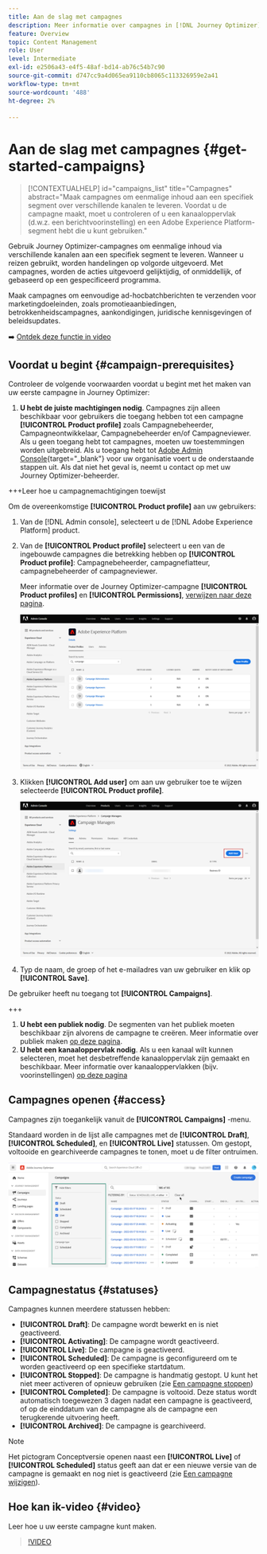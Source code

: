 ```yaml
---
title: Aan de slag met campagnes
description: Meer informatie over campagnes in [!DNL Journey Optimizer]
feature: Overview
topic: Content Management
role: User
level: Intermediate
exl-id: e2506a43-e4f5-48af-bd14-ab76c54b7c90
source-git-commit: d747cc9a4d065ea9110cb8065c113326959e2a41
workflow-type: tm+mt
source-wordcount: '488'
ht-degree: 2%

---
```


# Aan de slag met campagnes {#get-started-campaigns}

>[!CONTEXTUALHELP]
>id="campaigns_list"
>title="Campagnes"
>abstract="Maak campagnes om eenmalige inhoud aan een specifiek segment over verschillende kanalen te leveren. Voordat u de campagne maakt, moet u controleren of u een kanaaloppervlak (d.w.z. een berichtvoorinstelling) en een Adobe Experience Platform-segment hebt die u kunt gebruiken."

Gebruik Journey Optimizer-campagnes om eenmalige inhoud via verschillende kanalen aan een specifiek segment te leveren. Wanneer u reizen gebruikt, worden handelingen op volgorde uitgevoerd. Met campagnes, worden de acties uitgevoerd gelijktijdig, of onmiddellijk, of gebaseerd op een gespecificeerd programma.

Maak campagnes om eenvoudige ad-hocbatchberichten te verzenden voor marketingdoeleinden, zoals promotieaanbiedingen, betrokkenheidscampagnes, aankondigingen, juridische kennisgevingen of beleidsupdates.

➡️ [Ontdek deze functie in video](#video)

<!--You can create two types of campaigns:

* **Scheduled campaigns** allow for simple ad-hoc batch communications for marketing use cases like promotional offers, engagement campaigns, announcements, legal notices, or policy updates.
* **API Triggered Campaigns** allow for simple transactional/operational messages with REST APIs (password reset, card abandonment, etc.), where the need may involve personalization using profile attributes and contextual data from payload.-->

## Voordat u begint {#campaign-prerequisites}

Controleer de volgende voorwaarden voordat u begint met het maken van uw eerste campagne in Journey Optimizer:

1. **U hebt de juiste machtigingen nodig**. Campagnes zijn alleen beschikbaar voor gebruikers die toegang hebben tot een campagne **[!UICONTROL Product profile]** zoals Campagnebeheerder, Campagneontwikkelaar, Campagnebeheerder en/of Campagneviewer. Als u geen toegang hebt tot campagnes, moeten uw toestemmingen worden uitgebreid. Als u toegang hebt tot [Adobe Admin Console](https://adminconsole.adobe.com/){target=&quot;_blank&quot;} voor uw organisatie voert u de onderstaande stappen uit. Als dat niet het geval is, neemt u contact op met uw Journey Optimizer-beheerder.

+++Leer hoe u campagnemachtigingen toewijst

Om de overeenkomstige **[!UICONTROL Product profile]** aan uw gebruikers:

1. Van de [!DNL Admin console], selecteert u de [!DNL Adobe Experience Platform] product.

1. Van de **[!UICONTROL Product profile]** selecteert u een van de ingebouwde campagnes die betrekking hebben op **[!UICONTROL Product profile]**: Campagnebeheerder, campagnefiatteur, campagnebeheerder of campagneviewer.

   Meer informatie over de Journey Optimizer-campagne **[!UICONTROL Product profiles]** en **[!UICONTROL Permissions]**, [verwijzen naar deze pagina](../administration/ootb-product-profiles.md).

   ![](assets/do-not-localize/admin_1.png)

1. Klikken **[!UICONTROL Add user]** om aan uw gebruiker toe te wijzen selecteerde **[!UICONTROL Product profile]**.

   ![](assets/do-not-localize/admin_2.png)

1. Typ de naam, de groep of het e-mailadres van uw gebruiker en klik op **[!UICONTROL Save]**.

De gebruiker heeft nu toegang tot **[!UICONTROL Campaigns]**.

+++

1. **U hebt een publiek nodig**. De segmenten van het publiek moeten beschikbaar zijn alvorens de campagne te creëren. Meer informatie over publiek maken [op deze pagina](../segment/about-segments.md).
1. **U hebt een kanaaloppervlak nodig**. Als u een kanaal wilt kunnen selecteren, moet het desbetreffende kanaaloppervlak zijn gemaakt en beschikbaar. Meer informatie over kanaaloppervlakken (bijv. voorinstellingen) [op deze pagina](../configuration/channel-surfaces.md)

## Campagnes openen {#access}

Campagnes zijn toegankelijk vanuit de **[!UICONTROL Campaigns]** -menu.

Standaard worden in de lijst alle campagnes met de **[!UICONTROL Draft]**, **[!UICONTROL Scheduled]**, en **[!UICONTROL Live]** statussen. Om gestopt, voltooide en gearchiveerde campagnes te tonen, moet u de filter ontruimen.

![](assets/create-campaign-list.png)

## Campagnestatus {#statuses}

Campagnes kunnen meerdere statussen hebben:

* **[!UICONTROL Draft]**: De campagne wordt bewerkt en is niet geactiveerd.
* **[!UICONTROL Activating]**: De campagne wordt geactiveerd.
* **[!UICONTROL Live]**: De campagne is geactiveerd.
* **[!UICONTROL Scheduled]**: De campagne is geconfigureerd om te worden geactiveerd op een specifieke startdatum.
* **[!UICONTROL Stopped]**: De campagne is handmatig gestopt. U kunt het niet meer activeren of opnieuw gebruiken (zie [Een campagne stoppen](modify-stop-campaign.md#stop))
* **[!UICONTROL Completed]**: De campagne is voltooid. Deze status wordt automatisch toegewezen 3 dagen nadat een campagne is geactiveerd, of op de einddatum van de campagne als de campagne een terugkerende uitvoering heeft.
* **[!UICONTROL Archived]**: De campagne is gearchiveerd.

>[!NOTE]
>
>Het pictogram Conceptversie openen naast een **[!UICONTROL Live]** of **[!UICONTROL Scheduled]** status geeft aan dat er een nieuwe versie van de campagne is gemaakt en nog niet is geactiveerd (zie [Een campagne wijzigen](modify-stop-campaign.md#modify)).

## Hoe kan ik-video {#video}

Leer hoe u uw eerste campagne kunt maken.

>[!VIDEO](https://video.tv.adobe.com/v/346680?quality=12)

